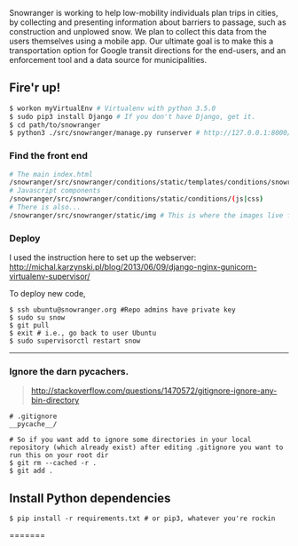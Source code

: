 Snowranger is working to help low-mobility individuals plan trips in cities, by collecting and presenting information about barriers to passage, such as construction and unplowed snow.  We plan to collect this data from the users themselves using a mobile app. Our ultimate goal is to make this a transportation option for Google transit directions for the end-users, and an enforcement tool and a data source for municipalities.  


## Fire'r up! 
```bash
$ workon myVirtualEnv # Virtualenv with python 3.5.0
$ sudo pip3 install Django # If you don't have Django, get it. 
$ cd path/to/snowranger
$ python3 ./src/snowranger/manage.py runserver # http://127.0.0.1:8000/
```

### Find the front end
```bash
# The main index.html
/snowranger/src/snowranger/conditions/static/templates/conditions/snowranger.html
# Javascript components
/snowranger/src/snowranger/conditions/static/conditions/(js|css)
# There is also...
/snowranger/src/snowranger/static/img # This is where the images live for now. But this will change. 
```

### Deploy
I used the instruction here to set up the webserver:
http://michal.karzynski.pl/blog/2013/06/09/django-nginx-gunicorn-virtualenv-supervisor/

To deploy new code, 
```
$ ssh ubuntu@snowranger.org #Repo admins have private key
$ sudo su snow
$ git pull
$ exit # i.e., go back to user Ubuntu
$ sudo supervisorctl restart snow
```
----
### Ignore the darn __pycachers__. 
> http://stackoverflow.com/questions/1470572/gitignore-ignore-any-bin-directory

```
# .gitignore
__pycache__/
```
```
# So if you want add to ignore some directories in your local repository (which already exist) after editing .gitignore you want to run this on your root dir
$ git rm --cached -r .
$ git add .
```

## Install Python dependencies
```
$ pip install -r requirements.txt # or pip3, whatever you're rockin
```
=======

